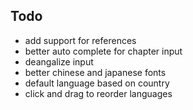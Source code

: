 ## Todo

- add support for references
- better auto complete for chapter input
- deangalize input
- better chinese and japanese fonts
- default language based on country
- click and drag to reorder languages
